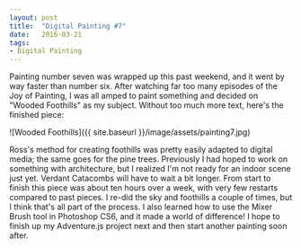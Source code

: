 ```yaml
---
layout: post
title:  "Digital Painting #7"
date:   2016-03-21
tags:
- Digital Painting
---
```


<span class="dropcap">P</span>ainting number seven was wrapped up this past weekend, and it went by way faster than number six. After watching far too many episodes of the Joy of Painting, I was all amped to paint something and decided on "Wooded Foothills" as my subject. Without too much more text, here's the finished piece:

![Wooded Foothills]({{ site.baseurl }}/image/assets/painting7.jpg)

Ross's method for creating foothills was pretty easily adapted to digital media; the same goes for the pine trees. Previously I had hoped to work on something with architecture, but I realized I'm not ready for an indoor scene just yet. Verdant Catacombs will have to wait a bit longer. From start to finish this piece was about ten hours over a week, with very few restarts compared to past pieces. I re-did the sky and foothills a couple of times, but I think that's all part of the process. I also learned how to use the Mixer Brush tool in Photoshop CS6, and it made a world of difference! I hope to finish up my Adventure.js project next and then start another painting soon after.

